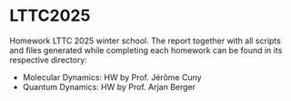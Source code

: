 # LTTC2025
Homework LTTC 2025 winter school. The report together with all scripts and files generated while completing each homework can be found in its respective directory:

- Molecular Dynamics: HW by Prof. Jérôme Cuny
- Quantum Dynamics: HW by Prof. Arjan Berger